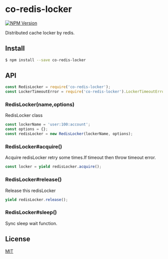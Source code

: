 # co-redis-locker

[![NPM Version][npm-image]][npm-url]

Distributed cache locker by redis.

## Install

```bash
$ npm install --save co-redis-locker
```

## API


```js
const RedisLocker = require('co-redis-locker');
const LockerTimeoutError = require('co-redis-locker').LockerTimeoutError;
```

### RedisLocker(name,options)

RedisLocker class

```js
const lockerName = 'user:100:account';
const options = {};
const redisLocker = new RedisLocker(lockerName, options);
```

### RedisLocker#acquire()
 
Acquire redisLocker retry some times.If timeout then throw timeout error.

```js
const locker = yield redisLocker.acquire();
```

### RedisLocker#release()

Release this redisLocker

```js
yield redisLocker.release();
```

### RedisLocker#sleep()

Sync sleep wait function.

## License

[MIT](LICENSE)

[npm-image]: https://img.shields.io/npm/v/co-redis-locker.svg?style=flat-square
[npm-url]: https://www.npmjs.com/package/co-redis-locker
